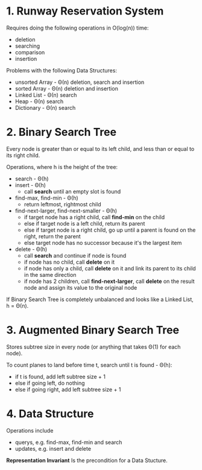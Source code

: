 # 1. Runway Reservation System
Requires doing the following operations in O(log(n)) time:
* deletion
* searching
* comparison
* insertion

Problems with the following Data Structures:
* unsorted Array - Θ(n) deletion, search and insertion
* sorted Array - Θ(n) deletion and insertion
* Linked List - Θ(n) search
* Heap - Θ(n) search
* Dictionary - Θ(n) search

# 2. Binary Search Tree
Every node is greater than or equal to its left child, and less than or equal to its right child.

Operations, where h is the height of the tree:
* search - Θ(h)
* insert - Θ(h)
  * call **search** until an empty slot is found
* find-max, find-min - Θ(h)
  * return leftmost, rightmost child
* find-next-larger, find-next-smaller - Θ(h)
  * if target node has a right child, call **find-min** on the child
  * else if target node is a left child, return its parent
  * else if target node is a right child, go up until a parent is found on the right, return the parent
  * else target node has no successor because it's the largest item
* delete - Θ(h)
  * call **search** and continue if node is found
  * if node has no child, call **delete** on it
  * if node has only a child, call **delete** on it and link its parent to its child in the same direction
  * if node has 2 children, call **find-next-larger**, call **delete** on the result node and assign its value to the original node

If Binary Search Tree is completely unbalanced and looks like a Linked List, h = Θ(n).

# 3. Augmented Binary Search Tree
Stores subtree size in every node (or anything that takes Θ(1) for each node).

To count planes to land before time t, search until t is found - Θ(h):
* if t is found, add left subtree size + 1
* else if going left, do nothing
* else if going right, add left subtree size + 1

# 4. Data Structure
Operations include
* querys, e.g. find-max, find-min and search
* updates, e.g. insert and delete

**Representation Invariant**
Is the precondition for a Data Stucture.
